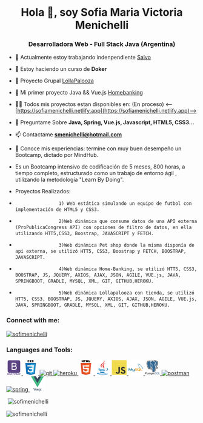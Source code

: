 <h1 align="center">Hola 👋, soy Sofia Maria Victoria Menichelli</h1>
<h3 align="center">Desarrolladora Web - Full Stack Java (Argentina)</h3>

- 🔭 Actualmente estoy trabajando indenpendiente [Salvo](https://github.com/SofiMenichelli/Salvo)

- 🌱 Estoy haciendo un curso de **Doker**

- 👯 Proyecto Grupal [LollaPalooza](https://lollapalooza-mindhub.herokuapp.com/index.html)

- 🏦 Mi primer proyecto Java && Vue.js [Homebanking](https://homebanking-sofi.herokuapp.com/web/index.html)

- 👨‍💻 Todos mis proyectos estan disponibles en: (En proceso) <--[https://sofiamenichelli.netlify.app](https://sofiamenichelli.netlify.app)-->

- 💬 Preguntame Sobre **Java, Spring, Vue.js, Javascript, HTML5, CSS3...**

- 📫 Contactame **smenichelli@hotmail.com**

- 📄 Conoce mis experiencias: termine con muy buen desempeño un Bootcamp, dictado por MindHub. 
- Es un Bootcamp intensivo de codificación de 5 meses, 800 horas, a tiempo completo, estructurado como un trabajo de entorno ágil , utilizando la metodología "Learn By Doing". 
- Proyectos Realizados: 
-                     1) Web estática simulando un equipo de futbol con implementación de HTML5 y CSS3. 
-                     2)Web dinámica que consume datos de una API externa (ProPublicaCongress API) con opciones de filtro de datos, en ella utilizando HTT5,CSS3, Boostrap, JAVASCRIPT y FETCH. 
-                     3)Web dinámica Pet shop donde la misma disponía de api externa, se utilizó HTT5, CSS3, Boostrap y FETCH, BOOSTRAP, JAVASCRIPT. 
-                     4)Web dinámica Home-Banking, se utilizó HTT5, CSS3, BOOSTRAP, JS, JQUERY, AXIOS, AJAX, JSON, AGILE, VUE.js, JAVA, SPRINGBOOT, GRADLE, MYSQL, XML, GIT, GITHUB,HEROKU. 
-                     5)Web dinámica Lollapalooza con tienda, se utilizó HTT5, CSS3, BOOSTRAP, JS, JQUERY, AXIOS, AJAX, JSON, AGILE, VUE.js, JAVA, SPRINGBOOT, GRADLE, MYSQL, XML, GIT, GITHUB,HEROKU.

<h3 align="left">Connect with me:</h3>
<p align="left">
<a href="https://linkedin.com/in/sofimenichelli" target="blank"><img align="center" src="https://raw.githubusercontent.com/rahuldkjain/github-profile-readme-generator/master/src/images/icons/Social/linked-in-alt.svg" alt="sofimenichelli" height="30" width="40" /></a>
</p>

<h3 align="left">Languages and Tools:</h3>
<p align="left"> <a href="https://getbootstrap.com" target="_blank"> <img src="https://raw.githubusercontent.com/devicons/devicon/master/icons/bootstrap/bootstrap-plain-wordmark.svg" alt="bootstrap" width="40" height="40"/> </a> <a href="https://www.w3schools.com/css/" target="_blank"> <img src="https://raw.githubusercontent.com/devicons/devicon/master/icons/css3/css3-original-wordmark.svg" alt="css3" width="40" height="40"/> </a> <a href="https://git-scm.com/" target="_blank"> <img src="https://www.vectorlogo.zone/logos/git-scm/git-scm-icon.svg" alt="git" width="40" height="40"/> </a> <a href="https://heroku.com" target="_blank"> <img src="https://www.vectorlogo.zone/logos/heroku/heroku-icon.svg" alt="heroku" width="40" height="40"/> </a> <a href="https://www.w3.org/html/" target="_blank"> <img src="https://raw.githubusercontent.com/devicons/devicon/master/icons/html5/html5-original-wordmark.svg" alt="html5" width="40" height="40"/> </a> <a href="https://www.java.com" target="_blank"> <img src="https://raw.githubusercontent.com/devicons/devicon/master/icons/java/java-original.svg" alt="java" width="40" height="40"/> </a> <a href="https://developer.mozilla.org/en-US/docs/Web/JavaScript" target="_blank"> <img src="https://raw.githubusercontent.com/devicons/devicon/master/icons/javascript/javascript-original.svg" alt="javascript" width="40" height="40"/> </a> <a href="https://www.mysql.com/" target="_blank"> <img src="https://raw.githubusercontent.com/devicons/devicon/master/icons/mysql/mysql-original-wordmark.svg" alt="mysql" width="40" height="40"/> </a> <a href="https://www.postgresql.org" target="_blank"> <img src="https://raw.githubusercontent.com/devicons/devicon/master/icons/postgresql/postgresql-original-wordmark.svg" alt="postgresql" width="40" height="40"/> </a> <a href="https://postman.com" target="_blank"> <img src="https://www.vectorlogo.zone/logos/getpostman/getpostman-icon.svg" alt="postman" width="40" height="40"/> </a> <a href="https://spring.io/" target="_blank"> <img src="https://www.vectorlogo.zone/logos/springio/springio-icon.svg" alt="spring" width="40" height="40"/> </a> <a href="https://vuejs.org/" target="_blank"> <img src="https://raw.githubusercontent.com/devicons/devicon/master/icons/vuejs/vuejs-original-wordmark.svg" alt="vuejs" width="40" height="40"/> </a> </p>

<p>&nbsp;<img align="center" src="https://github-readme-stats.vercel.app/api?username=sofimenichelli&show_icons=true&locale=en" alt="sofimenichelli" /></p>

<p><img align="center" src="https://github-readme-streak-stats.herokuapp.com/?user=sofimenichelli&" alt="sofimenichelli" /></p>


<!--
**SofiMenichelli/SofiMenichelli** is a ✨ _special_ ✨ repository because its `README.md` (this file) appears on your GitHub profile.

Here are some ideas to get you started:

- 🔭 I’m currently working on ...
- 🌱 I’m currently learning ...
- 👯 I’m looking to collaborate on ...
- 🤔 I’m looking for help with ...
- 💬 Ask me about ...
- 📫 How to reach me: ...
- 😄 Pronouns: ...
- ⚡ Fun fact: ...
-->
